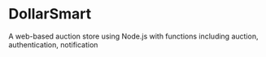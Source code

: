 # DollarSmart
A web-based auction store using Node.js with functions including auction, authentication, notification 
